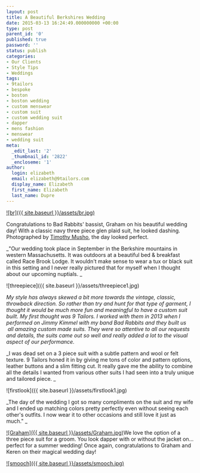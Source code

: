 ```yaml
---
layout: post
title: A Beautiful Berkshires Wedding
date: 2015-03-13 16:24:49.000000000 +00:00
type: post
parent_id: '0'
published: true
password: ''
status: publish
categories:
- Our Clients
- Style Tips
- Weddings
tags:
- 9tailors
- bespoke
- boston
- boston wedding
- custom menswear
- custom suit
- custom wedding suit
- dapper
- mens fashion
- menswear
- wedding suit
meta:
  _edit_last: '2'
  _thumbnail_id: '2822'
  _encloseme: '1'
author:
  login: elizabeth
  email: elizabeth@9tailors.com
  display_name: Elizabeth
  first_name: Elizabeth
  last_name: Dupre
---
```

[![br]({{ site.baseurl }}/assets/br.jpg)](http://blog.9tailors.com/uploads/br.jpg)

Congratulations to Bad Rabbits' bassist, Graham on his beautiful wedding day! With a classic navy three piece glen plaid suit, he looked dashing. Photographed by [Timothy Musho](http://musho.tumblr.com/), the day looked perfect.

_"Our wedding took place in September in the Berkshire mountains in western Massachusetts. It was outdoors at a beautiful bed & breakfast called Race Brook Lodge. It wouldn't make sense to wear a tux or black suit in this setting and I never really pictured that for myself when I thought about our upcoming nuptials. _

![threepiece]({{ site.baseurl }}/assets/threepiece1.jpg)

_My style has always skewed a bit more towards the vintage, classic, throwback direction. So rather than try and hunt for that type of garment, I thought it would be much more fun and meaningful to have a custom suit built. My first thought was 9 Tailors. I worked with them in 2013 when I performed on Jimmy Kimmel with my band Bad Rabbits and they built us  all amazing custom made suits. They were so attentive to all our requests and details, the suits came out so well and really added a lot to the visual aspect of our performance._

_I was dead set on a 3 piece suit with a subtle pattern and wool or felt texture. 9 Tailors honed it in by giving me tons of color and pattern options, leather buttons and a slim fitting cut. It really gave me the ability to combine all the details I wanted from various other suits I had seen into a truly unique and tailored piece. _

![firstlook]({{ site.baseurl }}/assets/firstlook1.jpg)

_The day of the wedding I got so many compliments on the suit and my wife and I ended up matching colors pretty perfectly even without seeing each other's outfits. I now wear it to other occasions and still love it just as much." _

[![Graham]({{ site.baseurl }}/assets/Graham.jpg)](http://blog.9tailors.com/uploads/Graham.jpg)We love the option of a three piece suit for a groom. You look dapper with or without the jacket on... perfect for a summer wedding! Once again, congratulations to Graham and Keren on their magical wedding day!

[![smooch]({{ site.baseurl }}/assets/smooch.jpg)](http://blog.9tailors.com/uploads/smooch.jpg)